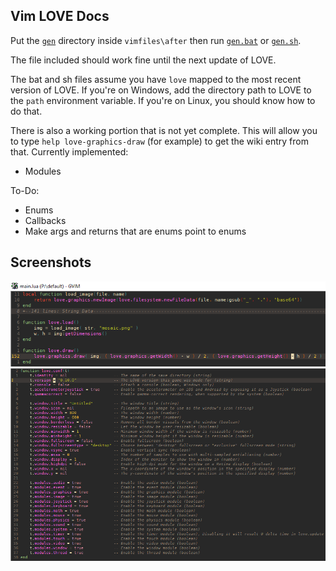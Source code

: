 Vim LOVE Docs
---

Put the [`gen`](src/gen) directory inside `vimfiles\after` then run [`gen.bat`](src/gen/gen.bat) or [`gen.sh`](src/gen/gen.sh).

The file included should work fine until the next update of LOVE.

The bat and sh files assume you have `love` mapped to the most recent version of LOVE. If you're on Windows, add the directory path to LOVE to the `path` environment variable. If you're on Linux, you should know how to do that.

There is also a working portion that is not yet complete. This will allow you to type `help love-graphics-draw` (for example) to get the wiki entry from that. 
Currently implemented:
- Modules

To-Do:
- Enums
- Callbacks
- Make args and returns that are enums point to enums

Screenshots
---

![](src/pics/screen1.png)
![](src/pics/screen2.png)

